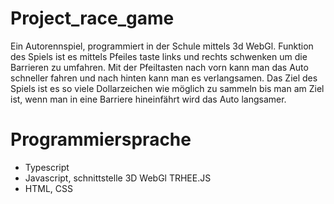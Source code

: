 # Project_race_game

Ein Autorennspiel, programmiert in der Schule mittels 3d WebGl. Funktion des Spiels ist es mittels Pfeiles taste links und rechts schwenken um die Barrieren zu umfahren. Mit der Pfeiltasten nach vorn kann man das Auto schneller fahren und nach hinten kann man es verlangsamen. Das Ziel des Spiels ist es so viele Dollarzeichen wie möglich zu sammeln bis man am Ziel ist, wenn man in eine Barriere hineinfährt wird das Auto langsamer.

# Programmiersprache
- Typescript
- Javascript, schnittstelle 3D WebGl TRHEE.JS
- HTML, CSS
